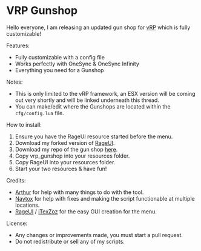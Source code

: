 # VRP Gunshop

Hello everyone, I am releasing an updated gun shop for [vRP](https://github.com/DunkoUK/dunko_vrp) which is fully customizable!

Features:
* Fully customizable with a config file
* Works perfectly with OneSync & OneSync Infinity
* Everything you need for a Gunshop

Notes:
* This is only limited to the vRP framework, an ESX version will be coming out very shortly and will be linked underneath this thread.
* You can make/edit where the Gunshops are located within the `cfg/config.lua` file.

How to install:
1. Ensure you have the RageUI resource started before the menu.
2. Download my forked version of [RageUI](https://github.com/bxrksggs/RageUI).
3. Download my repo of the gun shop [here](https://github.com/bxrksggs/vrp_gunshop).
4. Copy vrp_gunshop into your resources folder.
5. Copy RageUI into your resources folder.
6. Start your two resources & have fun!

Credits:
* [Arthur](https://github.com/arthur-rl) for help with many things to do with the tool.
* [Naytox](https://github.com/naytoxp) for help with fixes and making the script functionable at multiple locations.
* [RageUI](https://github.com/bxrksggs/RageUI) / [iTexZoz](https://github.com/iTexZoz) for the easy GUI creation for the menu.

License:
* Any changes or improvements made, you must start a pull request.
* Do not redistribute or sell any of my scripts.
